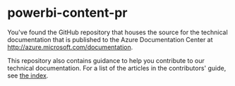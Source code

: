 powerbi-content-pr
==================

You've found the GitHub repository that houses the source for the technical documentation that is published to the Azure Documentation Center at http://azure.microsoft.com/documentation.

This repository also contains guidance to help you contribute to our technical documentation. For a list of the articles in the contributors' guide, see [the index](.\contributor-guide\contributor-guide-index.md).

